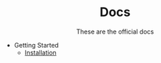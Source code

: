 <h1 align="center">Docs</h1>
<p align="center">These are the official docs</p>
<ul>
    <li>Getting Started
    <ul>
        <li><a href="getting-started/installation">Installation</a></li>
    </ul>
</ul>